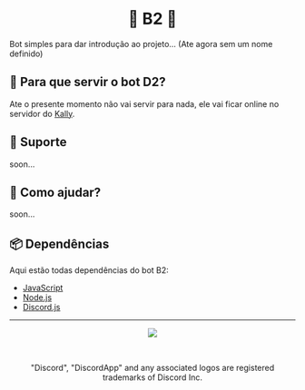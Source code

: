 <p align="center">

<br>
<p align="center">
<h1 align="center">🤖 B2 🤖</h1>
<p align="center">

<p align="center">

Bot simples para dar introdução ao projeto... (Ate agora sem um nome definido)

## 🤔 Para que servir o bot D2?

Ate o presente momento não vai servir para nada, ele vai ficar online no servidor do [Kally](https://discordapp.com/invite/mxXHyN7).

## 💁 Suporte
soon...

## 🙋 Como ajudar?

soon...


## 📦 Dependências

Aqui estão todas dependências do bot B2:

 - [JavaScript](https://www.javascript.com)
 - [Node.js](https://nodejs.org)
 - [Discord.js](https://discord.js.org/)




<hr>

<p align="center">
<a href="ahã">
<img src="https://i.imgur.com/M4GsruT.png">
</a>
</p>
<br>
<p align="center">"Discord", "DiscordApp" and any associated logos are registered trademarks of Discord Inc.</p>
